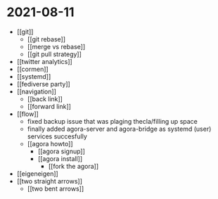 # 2021-08-11

- [[git]]
  - [[git rebase]]
  - [[merge vs rebase]]
  - [[git pull strategy]]
- [[twitter analytics]]
- [[cormen]]
- [[systemd]]
- [[fediverse party]]
- [[navigation]]
  - [[back link]]
  - [[forward link]]
- [[flow]]
  - fixed backup issue that was plaging thecla/filling up space
  - finally added agora-server and agora-bridge as systemd (user) services succesfully
  - [[agora howto]]
    - [[agora signup]]
    - [[agora install]]
      - [[fork the agora]]
- [[eigeneigen]]
- [[two straight arrows]]
  - [[two bent arrows]]